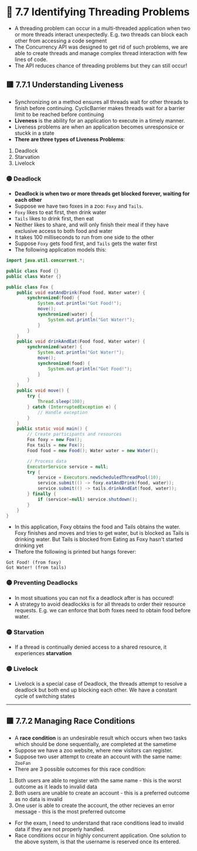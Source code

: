 <link href="../../styles.css" rel="stylesheet"></link>

# 🧠 7.7 Identifying Threading Problems
* A threading problem can occur in a multi-threaded application when two or more threads interact unexpectedly. E.g. two threads can block each other from accessing a code segment
* The Concurrency API was designed to get rid of such problems, we are able to create threads and manage complex thread interaction with few lines of code.
* The API reduces chance of threading problems but they can still occur!

## 🟥 7.7.1 Understanding Liveness
* Synchronizing on a method ensures all threads wait for other threads to finish before continuing. CyclicBarrier makes threads wait for a barrier limit to be reached before continuing
* **Liveness** is the ability for an application to execute in a timely manner.
* Liveness problems are when an application becomes unresponsice or stuckk in a state
* **There are three types of Liveness Problems**:
1) Deadlock
2) Starvation
3) Livelock

### 🟡 Deadlock
* **Deadlock is when two or more threads get blocked forever, waiting for each other**
* Suppose we have two foxes in a zoo: `Foxy` and `Tails`. 
* `Foxy` likes to eat first, then drink water
* `Tails` likes to drink first, then eat
* Neither likes to share, and will only finish their meal if they have exclusive access to both food and water
* It takes 100 milliseconds to run from one side to the other
* Suppose `Foxy` gets food first, and `Tails` gets the water first
* The following application models this:
```java
import java.util.concurrent.*;

public class Food {}
public class Water {}

public class Fox {
    public void eatAndDrink(Food food, Water water) {
        synchronized(food) {
            System.out.println("Got Food!");
            move();
            synchronized(water) {
                System.out.println("Got Water!");
            }
        }
    }
    public void drinkAndEat(Food food, Water water) {
        synchronized(water) {
            System.out.println("Got Water!");
            move();
            synchronized(food) {
                System.out.println("Got Food!");
            }
        }
    }
    public void move() {
        try {
            Thread.sleep(100);
        } catch (InterruptedException e) {
            // Handle exception
        }
    }
    public static void main() {
        // Create participants and resources
        Fox foxy = new Fox();
        Fox tails = new Fox();
        Food food = new Food(); Water water = new Water();

        // Process data
        ExecutorService service = null;
        try {
            service = Executors.newScheduledThreadPool(10);
            service.submit(() -> foxy.eatAndDrink(food, water));
            service.submit(() -> tails.drinkAndEat(food, water));
        } finally {
            if (service!=null) service.shutdown();
        }
    }
}
```

* In this application, Foxy obtains the food and Tails obtains the water. Foxy finishes and moves and tries to get water, but is blocked as Tails is drinking water. But Tails is blocked from Eating as Foxy hasn't started drinking yet
* Thefore the following is printed but hangs forever:
```
Got Food! (from foxy)
Got Water! (from tails)
```

### 🟡 Preventing Deadlocks
* In most situations you can not fix a deadlock after is has occured!
* A strategy to avoid deadlockks is for all threads to order their resource requests. E.g. we can enforce that both foxes need to obtain food before water.

### 🟡 Starvation
* If a thread is continually denied access to a shared resource, it experiences **starvation**

### 🟡 Livelock
* Livelock is a special case of Deadlock, the threads attempt to resolve a deadlock but both end up blocking each other. We have a constant cycle of switching states

<hr>

## 🟥 7.7.2 Managing Race Conditions
* A **race condition** is an undesirable result which occurs when two tasks which should be done sequentially, are completed at the sametime
* Suppose we have a zoo website, where new visitors can register.
* Suppose two user attempt to create an account with the same name: `ZooFan`
* There are 3 possible outcomes for this race condition:
1) Both users are able to register with the same name - this is the worst outcome as it leads to invalid data
2) Both users are unable to create an account - this is a preferred outcome as no data is invalid
3) One user is able to create the account, the other recieves an error message - this is the most preferred outcome

* For the exam, I need to understand that race conditions lead to invalid data if they are not properly handled.
* Race conditions occur in highly concurrent application. One solution to the above system, is that the username is reserved once its entered.